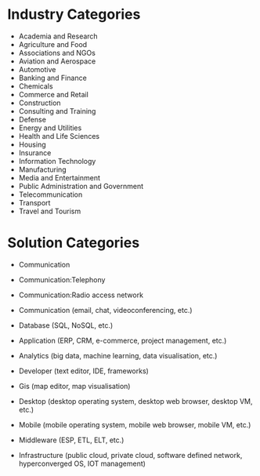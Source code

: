 # Industry Categories

- Academia and Research
- Agriculture and Food
- Associations and NGOs
- Aviation and Aerospace
- Automotive
- Banking and Finance
- Chemicals
- Commerce and Retail
- Construction
- Consulting and Training
- Defense
- Energy and Utilities
- Health and Life Sciences
- Housing
- Insurance
- Information Technology
- Manufacturing
- Media and Entertainment
- Public Administration and Government
- Telecommunication
- Transport
- Travel and Tourism

# Solution Categories

- Communication
- Communication:Telephony
- Communication:Radio access network


- Communication (email, chat, videoconferencing, etc.)
- Database (SQL, NoSQL, etc.)
- Application (ERP, CRM, e-commerce, project management, etc.)
- Analytics (big data, machine learning, data visualisation, etc.)
- Developer (text editor, IDE, frameworks)
- Gis (map editor, map visualisation)
- Desktop (desktop operating system, desktop web browser, desktop VM, etc.)
- Mobile (mobile operating system, mobile web browser, mobile VM, etc.)
- Middleware (ESP, ETL, ELT, etc.)
- Infrastructure (public cloud, private cloud, software defined network, hyperconverged OS, IOT management)
